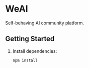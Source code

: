 # WeAI

Self-behaving AI community platform.

## Getting Started

1. Install dependencies:
   ```bash
   npm install
